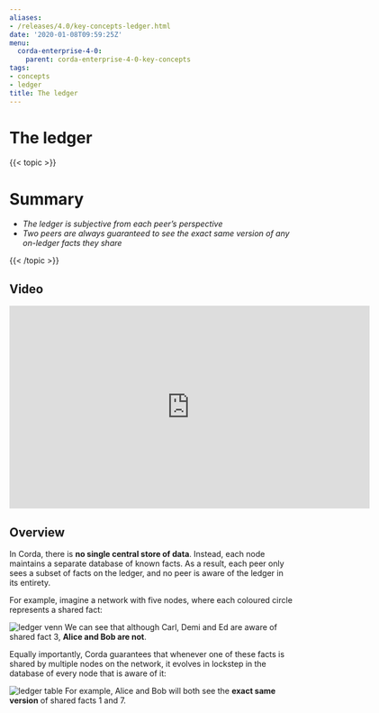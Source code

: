 ```yaml
---
aliases:
- /releases/4.0/key-concepts-ledger.html
date: '2020-01-08T09:59:25Z'
menu:
  corda-enterprise-4-0:
    parent: corda-enterprise-4-0-key-concepts
tags:
- concepts
- ledger
title: The ledger
---
```



# The ledger


{{< topic >}}

# Summary


* *The ledger is subjective from each peer’s perspective*
* *Two peers are always guaranteed to see the exact same version of any on-ledger facts they share*


{{< /topic >}}

## Video

<iframe src="https://player.vimeo.com/video/213812040" width="640" height="360" frameborder="0" webkitallowfullscreen="true" mozallowfullscreen="true" allowfullscreen="true"></iframe>


<p></p>


## Overview

In Corda, there is **no single central store of data**. Instead, each node maintains a separate database of known
facts. As a result, each peer only sees a subset of facts on the ledger, and no peer is aware of the ledger in its
entirety.

For example, imagine a network with five nodes, where each coloured circle represents a shared fact:

![ledger venn](/en/images/ledger-venn.png "ledger venn")
We can see that although Carl, Demi and Ed are aware of shared fact 3, **Alice and Bob are not**.

Equally importantly, Corda guarantees that whenever one of these facts is shared by multiple nodes on the network, it evolves
in lockstep in the database of every node that is aware of it:

![ledger table](/en/images/ledger-table.png "ledger table")
For example, Alice and Bob will both see the **exact same version** of shared facts 1 and 7.

